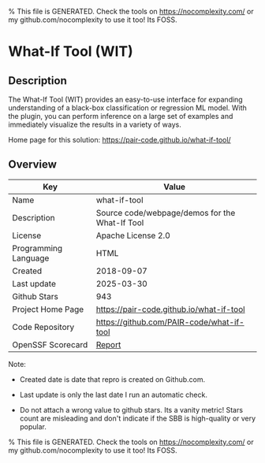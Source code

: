 
% This file is GENERATED. Check the tools on https://nocomplexity.com/ or my github.com/nocomplexity to use it too! Its FOSS. 

# What-If Tool (WIT)

## Description 

The What-If Tool (WIT) provides an easy-to-use interface for expanding understanding of a black-box classification or regression ML model. With the plugin, you can perform inference on a large set of examples and immediately visualize the results in a variety of ways. 

Home page for this solution: https://pair-code.github.io/what-if-tool/ 

## Overview 

| Key | Value |
| --- | --- |
| Name | what-if-tool |
| Description | Source code/webpage/demos for the What-If Tool |
| License | Apache License 2.0 |
| Programming Language | HTML |
| Created | 2018-09-07 |
| Last update | 2025-03-30 |
| Github Stars | 943 |
| Project Home Page | https://pair-code.github.io/what-if-tool |
| Code Repository | https://github.com/PAIR-code/what-if-tool |
| OpenSSF Scorecard | [Report](https://securityscorecards.dev/viewer/?uri=github.com/PAIR-code/what-if-tool) |

Note:
 - Created date is date that repro is created on Github.com. 

- Last update is only the last date I run an automatic check. 

- Do not attach a wrong value to github stars. Its a vanity metric! Stars count are misleading and 
don't indicate if the SBB is high-quality or very popular.

% This file is GENERATED. Check the tools on https://nocomplexity.com/ or my github.com/nocomplexity to use it too! Its FOSS. 

